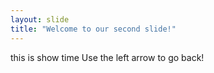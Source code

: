 ```yaml
---
layout: slide
title: "Welcome to our second slide!"
---
```

this is show time
Use the left arrow to go back!
